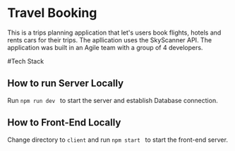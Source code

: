 # Travel Booking
This is a trips planning application that let's users book flights, hotels and rents cars for their trips. The apllication uses the SkyScanner API. The application was built in an Agile team with a group of 4 developers.

#Tech Stack 

## How to run Server Locally
Run `npm run dev ` to start the server and establish Database connection. 

## How to Front-End Locally
Change directory to `client` and run `npm start ` to start the front-end server.

